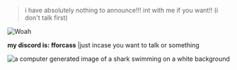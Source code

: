 > i have absolutely nothing to announce!!! int with me if you want!! (i don't talk first)

![Woah](https://komarev.com/ghpvc/?username=gambling-addict)

__my discord is: fforcass__ |just incase you want to talk or something


<img src="https://media.tenor.com/2ewHqOqCxHgAAAAi/shark.gif" alt="a computer generated image of a shark swimming on a white background"/>





<!--
**gambling-addict/gambling-addict** is a ✨ _special_ ✨ repository because its `README.md` (this file) appears on your GitHub profile.

Here are some ideas to get you started:

- 🔭 I’m currently working on ...
- 🌱 I’m currently learning ...
- 👯 I’m looking to collaborate on ...
- 🤔 I’m looking for help with ...
- 💬 Ask me about ...
- 📫 How to reach me: ...
- 😄 Pronouns: ...
- ⚡ Fun fact: ...
-->
